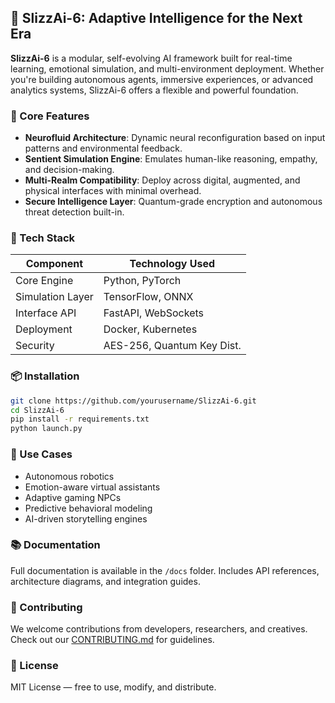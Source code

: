 ## 🚀 SlizzAi-6: Adaptive Intelligence for the Next Era

**SlizzAi-6** is a modular, self-evolving AI framework built for real-time learning, emotional simulation, and multi-environment deployment. Whether you're building autonomous agents, immersive experiences, or advanced analytics systems, SlizzAi-6 offers a flexible and powerful foundation.

### 🧠 Core Features
- **Neurofluid Architecture**: Dynamic neural reconfiguration based on input patterns and environmental feedback.
- **Sentient Simulation Engine**: Emulates human-like reasoning, empathy, and decision-making.
- **Multi-Realm Compatibility**: Deploy across digital, augmented, and physical interfaces with minimal overhead.
- **Secure Intelligence Layer**: Quantum-grade encryption and autonomous threat detection built-in.

### 🔧 Tech Stack
| Component        | Technology Used           |
|------------------|---------------------------|
| Core Engine      | Python, PyTorch           |
| Simulation Layer | TensorFlow, ONNX          |
| Interface API    | FastAPI, WebSockets       |
| Deployment       | Docker, Kubernetes        |
| Security         | AES-256, Quantum Key Dist. |

### 📦 Installation

```bash
git clone https://github.com/yourusername/SlizzAi-6.git
cd SlizzAi-6
pip install -r requirements.txt
python launch.py
```

### 🧪 Use Cases
- Autonomous robotics
- Emotion-aware virtual assistants
- Adaptive gaming NPCs
- Predictive behavioral modeling
- AI-driven storytelling engines

### 📚 Documentation
Full documentation is available in the `/docs` folder. Includes API references, architecture diagrams, and integration guides.

### 🤝 Contributing
We welcome contributions from developers, researchers, and creatives. Check out our [CONTRIBUTING.md](CONTRIBUTING.md) for guidelines.

### 📜 License
MIT License — free to use, modify, and distribute.
